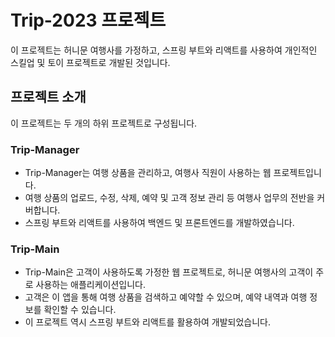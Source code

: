 # Trip-2023 프로젝트

이 프로젝트는 허니문 여행사를 가정하고, 스프링 부트와 리액트를 사용하여 개인적인 스킬업 및 토이 프로젝트로 개발된 것입니다.

## 프로젝트 소개

이 프로젝트는 두 개의 하위 프로젝트로 구성됩니다.

### Trip-Manager

- Trip-Manager는 여행 상품을 관리하고, 여행사 직원이 사용하는 웹 프로젝트입니다.
- 여행 상품의 업로드, 수정, 삭제, 예약 및 고객 정보 관리 등 여행사 업무의 전반을 커버합니다.
- 스프링 부트와 리액트를 사용하여 백엔드 및 프론트엔드를 개발하였습니다.

### Trip-Main

- Trip-Main은 고객이 사용하도록 가정한 웹 프로젝트로, 허니문 여행사의 고객이 주로 사용하는 애플리케이션입니다.
- 고객은 이 앱을 통해 여행 상품을 검색하고 예약할 수 있으며, 예약 내역과 여행 정보를 확인할 수 있습니다.
- 이 프로젝트 역시 스프링 부트와 리액트를 활용하여 개발되었습니다.